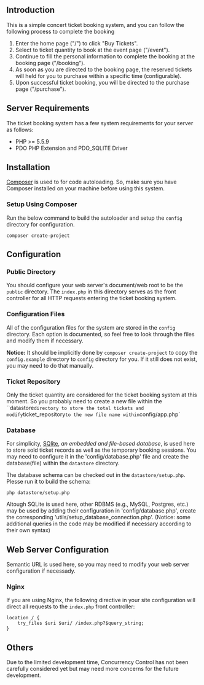 ## Introduction
This is a simple concert ticket booking system, and you can follow the following process to complete the booking

1. Enter the home page ("/") to click "Buy Tickets".
2. Select to ticket quantity to book at the event page ("/event").
3. Continue to fill the personal information to complete the booking at the booking page ("/booking").
4. As soon as you are directed to the booking page, the reserved tickets will held for you to purchase within a specific time (configurable).
5. Upon successful ticket booking, you will be directed to the purchase page ("/purchase").

## Server Requirements
The ticket booking system has a few system requirements for your server as follows:

* PHP >= 5.5.9
* PDO PHP Extension and PDO_SQLITE Driver

## Installation
[Composer](https://getcomposer.org) is used to for code autoloading. So, make sure you have Composer installed on your machine before using this system.

### Setup Using Composer
Run the below command to build the autoloader and setup the `config` directory for configuration. 

```
composer create-project
```

## Configuration
### Public Directory
You should configure your web server's document/web root to be the `public` directory. The `index.php` in this directory serves as the front controller for all HTTP requests entering the ticket booking system.

### Configuration Files
All of the configuration files for the system are stored in the `config` directory. Each option is documented, so feel free to look through the files and modify them if necessary.

**Notice:** It should be implicitly done by `composer create-project` to copy the `config.example` directory to `config` directory for you. If it still does not exist, you may need to do that manually.

### Ticket Repository
Only the ticket quantity are considered for the ticket booking system at this moment. So you probably need to create a new file within the ``datastore` directory to store the total tickets and modify `ticket_repository` to the new file name within `config/app.php`

### Database
For simplicity, [SQlite](https://sqlite.org), *an embedded and file-based database*, is used here to store sold ticket records as well as the temporary booking sessions. You may need to configure it in the 'config/database.php' file and create the database(file) within the `datastore` directory.

The database schema can be checked out in the `datastore/setup.php`. Plesse run it to build the schema:
```
php datastore/setup.php
``` 

Altough SQLite is used here, other RDBMS (e.g., MySQL, Postgres, etc.) may be used by adding their configuration in 'config/database.php', create the corresponding 'utils/setup_database_connection.php'. (Notice: some additional queries in the code may be modified if necessary according to their own syntax)

## Web Server Configuration
Semantic URL is used here, so you may need to modify your web server configuration if necessady. 

### Nginx
If you are using Nginx, the following directive in your site configuration will direct all requests to the `index.php` front controller:
```
location / {
    try_files $uri $uri/ /index.php?$query_string;
}
```

## Others
Due to the limited development time, Concurrency Control has not been carefully considered yet but may need more concerns for the future development.
